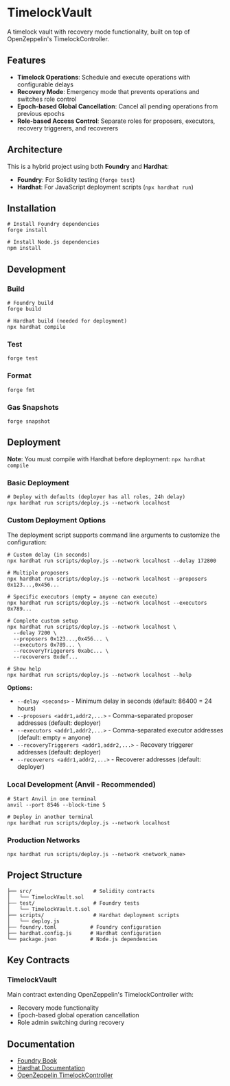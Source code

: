 # TimelockVault

A timelock vault with recovery mode functionality, built on top of OpenZeppelin's TimelockController.

## Features

- **Timelock Operations**: Schedule and execute operations with configurable delays
- **Recovery Mode**: Emergency mode that prevents operations and switches role control
- **Epoch-based Global Cancellation**: Cancel all pending operations from previous epochs
- **Role-based Access Control**: Separate roles for proposers, executors, recovery triggerers, and recoverers

## Architecture

This is a hybrid project using both **Foundry** and **Hardhat**:
- **Foundry**: For Solidity testing (`forge test`)
- **Hardhat**: For JavaScript deployment scripts (`npx hardhat run`)

## Installation

```shell
# Install Foundry dependencies
forge install

# Install Node.js dependencies  
npm install
```

## Development

### Build

```shell
# Foundry build
forge build

# Hardhat build (needed for deployment)
npx hardhat compile
```

### Test

```shell
forge test
```

### Format

```shell
forge fmt
```

### Gas Snapshots

```shell
forge snapshot
```

## Deployment

**Note**: You must compile with Hardhat before deployment: `npx hardhat compile`

### Basic Deployment

```shell
# Deploy with defaults (deployer has all roles, 24h delay)
npx hardhat run scripts/deploy.js --network localhost
```

### Custom Deployment Options

The deployment script supports command line arguments to customize the configuration:

```shell
# Custom delay (in seconds)
npx hardhat run scripts/deploy.js --network localhost --delay 172800

# Multiple proposers
npx hardhat run scripts/deploy.js --network localhost --proposers 0x123...,0x456...

# Specific executors (empty = anyone can execute)
npx hardhat run scripts/deploy.js --network localhost --executors 0x789...

# Complete custom setup
npx hardhat run scripts/deploy.js --network localhost \
  --delay 7200 \
  --proposers 0x123...,0x456... \
  --executors 0x789... \
  --recoveryTriggerers 0xabc... \
  --recoverers 0xdef...

# Show help
npx hardhat run scripts/deploy.js --network localhost --help
```

**Options:**
- `--delay <seconds>` - Minimum delay in seconds (default: 86400 = 24 hours)
- `--proposers <addr1,addr2,...>` - Comma-separated proposer addresses (default: deployer)
- `--executors <addr1,addr2,...>` - Comma-separated executor addresses (default: empty = anyone)
- `--recoveryTriggerers <addr1,addr2,...>` - Recovery triggerer addresses (default: deployer)
- `--recoverers <addr1,addr2,...>` - Recoverer addresses (default: deployer)

### Local Development (Anvil - Recommended)

```shell
# Start Anvil in one terminal
anvil --port 8546 --block-time 5

# Deploy in another terminal
npx hardhat run scripts/deploy.js --network localhost
```

### Production Networks

```shell
npx hardhat run scripts/deploy.js --network <network_name>
```

## Project Structure

```
├── src/                    # Solidity contracts
│   └── TimelockVault.sol
├── test/                   # Foundry tests
│   └── TimelockVault.t.sol
├── scripts/                # Hardhat deployment scripts
│   └── deploy.js
├── foundry.toml           # Foundry configuration
├── hardhat.config.js      # Hardhat configuration
└── package.json           # Node.js dependencies
```

## Key Contracts

### TimelockVault

Main contract extending OpenZeppelin's TimelockController with:
- Recovery mode functionality
- Epoch-based global operation cancellation
- Role admin switching during recovery

## Documentation

- [Foundry Book](https://book.getfoundry.sh/)
- [Hardhat Documentation](https://hardhat.org/docs)
- [OpenZeppelin TimelockController](https://docs.openzeppelin.com/contracts/4.x/api/governance#TimelockController)
